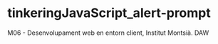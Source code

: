 # tinkeringJavaScript_alert-prompt
M06 - Desenvolupament web en entorn client, Institut Montsià. DAW
